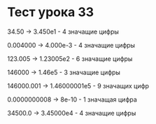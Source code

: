 # Тест урока 33

34.50 -> 3.450e1 - 4 значащие цифры

0.004000 -> 4.000e-3 - 4 значащие цифры

123.005 -> 1.23005e2 - 6 значащие цифры

146000 -> 1.46e5 - 3 значащие цифры

146000.001 -> 1.46000001e5 - 9 значащих цифр

0.0000000008 -> 8e-10 - 1 значащая цифра

34500.0 -> 3.45000e4 - 4 значащие цифры